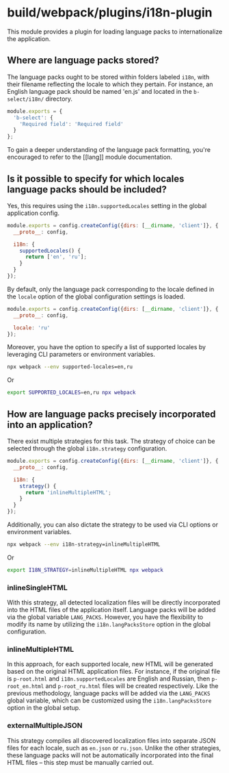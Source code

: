 # build/webpack/plugins/i18n-plugin

This module provides a plugin for loading language packs to internationalize the application.

## Where are language packs stored?

The language packs ought to be stored within folders labeled `i18n`,
with their filename reflecting the locale to which they pertain.
For instance, an English language pack should be named 'en.js' and located in the `b-select/i18n/` directory.

```js
module.exports = {
  'b-select': {
    'Required field': 'Required field'
  }
};
```

To gain a deeper understanding of the language pack formatting,
you're encouraged to refer to the [[lang]] module documentation.

## Is it possible to specify for which locales language packs should be included?

Yes, this requires using the `i18n.supportedLocales` setting in the global application config.

```js
module.exports = config.createConfig({dirs: [__dirname, 'client']}, {
  __proto__: config,

  i18n: {
    supportedLocales() {
      return ['en', 'ru'];
    }
  }
});
```

By default, only the language pack corresponding to the locale defined in the `locale` option of
the global configuration settings is loaded.

```js
module.exports = config.createConfig({dirs: [__dirname, 'client']}, {
  __proto__: config,

  locale: 'ru'
});
```

Moreover, you have the option to specify a list of supported locales by leveraging CLI parameters or
environment variables.

```bash
npx webpack --env supported-locales=en,ru
```

Or

```bash
export SUPPORTED_LOCALES=en,ru npx webpack
```

## How are language packs precisely incorporated into an application?

There exist multiple strategies for this task.
The strategy of choice can be selected through the global `i18n.strategy` configuration.

```js
module.exports = config.createConfig({dirs: [__dirname, 'client']}, {
  __proto__: config,

  i18n: {
    strategy() {
      return 'inlineMultipleHTML';
    }
  }
});
```

Additionally, you can also dictate the strategy to be used via CLI options or environment variables.

```bash
npx webpack --env i18n-strategy=inlineMultipleHTML
```

Or

```bash
export I18N_STRATEGY=inlineMultipleHTML npx webpack
```

### inlineSingleHTML

With this strategy, all detected localization files will be directly incorporated into the HTML files
of the application itself.
Language packs will be added via the global variable `LANG_PACKS`.
However, you have the flexibility to modify its name by utilizing the `i18n.langPacksStore` option
in the global configuration.

### inlineMultipleHTML

In this approach, for each supported locale, new HTML will be generated based on the original HTML application files.
For instance, if the original file is `p-root.html` and `i18n.supportedLocales` are English and Russian,
then `p-root_en.html` and `p-root_ru.html` files will be created respectively.
Like the previous methodology, language packs will be added via the `LANG_PACKS` global variable,
which can be customized using the `i18n.langPacksStore` option in the global setup.

### externalMultipleJSON

This strategy compiles all discovered localization files into separate JSON files for each locale,
such as `en.json` or `ru.json`.
Unlike the other strategies, these language packs will not be automatically incorporated into the final HTML files –
this step must be manually carried out.
